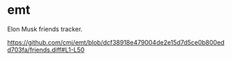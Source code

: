 # emt
Elon Musk friends tracker.

https://github.com/cmj/emt/blob/dcf38918e479004de2e15d7d5ce0b800edd703fa/friends.diff#L1-L50

